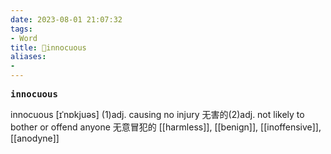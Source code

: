 ```yaml
---
date: 2023-08-01 21:07:32
tags: 
- Word
title: 📖innocuous
aliases: 
- 
---
```


<pre><strong>innocuous</strong></pre>

innocuous
[ɪˈnɒkjuəs]
(1)adj. causing no injury ⽆害的(2)adj. not likely to bother or offend anyone ⽆意冒犯的
[[harmless]], [[benign]], [[inoffensive]], [[anodyne]]
